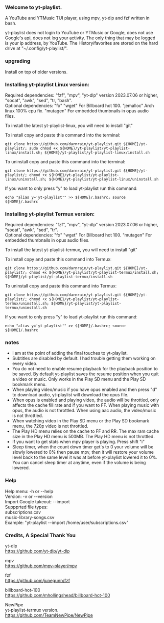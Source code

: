 ### Welcome to yt-playlist. 

A YouTube and YTMusic TUI player, using mpv, yt-dlp and fzf written in bash.<br>

yt-playlist does not login to YouTube or YTMusic or Google, does not use Google's api, does not log your activity. The only thing that may be logged is your ip address, by YouTube. The History/favorites are stored on the hard drive at "~/.config/yt-playlist/".<br>
  
### upgrading

Install on top of older versions.<br>

### Installing yt-playlist Linux version:

Required dependencies: "fzf", "mpv", "yt-dlp" version 2023.07.06 or higher, "socat", "awk", "sed", "tr, "bash".<br>
Optional dependencies: "fx" "wget" For Billboard hot 100. "jemalloc" Arch linux 100% cpu fix. "mutagen" For embedded thumbnails in opus audio files.<br>

To install the latest yt-playlist-linux, you will need to install "git"<br>

To install copy and paste this command into the terminal:<br>

`git clone https://github.com/darnrain/yt-playlist.git ${HOME}/yt-playlist/; sudo chmod +x ${HOME}/yt-playlist/yt-playlist-linux/install.sh; ${HOME}/yt-playlist/yt-playlist-linux/install.sh`

To uninstall copy and paste this command into the terminal:<br>

`git clone https://github.com/darnrain/yt-playlist.git ${HOME}/yt-playlist/; chmod +x ${HOME}/yt-playlist/yt-playlist-linux/uninstall.sh; ${HOME}/yt-playlist/yt-playlist-linux/uninstall.sh`

If you want to only press "y" to load yt-playlist run this command:<br>

`echo "alias y='yt-playlist'" >> ${HOME}/.bashrc; source ${HOME}/.bashrc`

### Installing yt-playlist Termux version:

Required dependencies: "fzf", "mpv", "yt-dlp" version 2023.07.06 or higher, "socat", "awk", "sed", "tr".<br>
Optional dependencies: "fx" "wget" For Billboard hot 100. "mutagen" For embedded thumbnails in opus audio files.<br>

To install the latest yt-playlist-termux, you will need to install "git"<br>

To install copy and paste this command into Termux:<br>

`git clone https://github.com/darnrain/yt-playlist.git ${HOME}/yt-playlist/; chmod +x ${HOME}/yt-playlist/yt-playlist-termux/install.sh; ${HOME}/yt-playlist/yt-playlist-termux/install.sh`

To uninstall copy and paste this command into Termux:<br>

`git clone https://github.com/darnrain/yt-playlist.git ${HOME}/yt-playlist/; chmod +x ${HOME}/yt-playlist/yt-playlist-termux/uninstall.sh; ${HOME}/yt-playlist/yt-playlist-termux/uninstall.sh`

If you want to only press "y" to load yt-playlist run this command:<br>

`echo "alias y='yt-playlist'" >> ${HOME}/.bashrc; source ${HOME}/.bashrc`

### notes

* I am at the point of adding the final touches to yt-playlist.
* Subtitles are disabled by default. I had trouble getting them working on every video.
* You do not need to enable resume playback for the playback position to be saved. By default yt-playlist saves the resume position when you quit a video or music. Only works in the Play SD menu and the Play SD bookmark menu.
* When playing video/music if you have opus enabled and then press "d" to download audio, yt-playlist will download the opus file.
* When opus is enabled and playing video, the audio will be throttled, only affects the cache fill rate and if you want to FF. When playing music with opus, the audio is not throttled. When using aac audio, the video/music is not throttled.
* When watching video in the Play SD menu or the Play SD bookmark menu, the 720p video is not throttled.
* The Play HD menu relies on the cache to FF and RR. The max ram cache size in the Play HD menu is 500MB. The Play HD menu is not throttled.
* If you want to get stats when mpv player is playing. Press shift "i"
* Sleep timer, when the count down timer get's to 0 your volume will be slowly lowered to 0% then pause mpv, then it will restore your volume level back to the same level it was at before yt-playlist lowered it to 0%. You can cancel sleep timer at anytime, even if the volume is being lowered.

### Help

Help menu:              -h or --help<br>
Version:                -v or --version<br>
Import Google takeout:  --import<br>
Suppprted file types:<br>
subscriptions.csv<br>
music-library-songs.csv<br>
Example: "yt-playlist --import /home/user/subscriptions.csv"<br>

### Credits, A Special Thank You

yt-dlp<br>
https://github.com/yt-dlp/yt-dlp

mpv<br>
https://github.com/mpv-player/mpv

fzf<br>
https://github.com/junegunn/fzf

billboard-hot-100<br>
https://github.com/mhollingshead/billboard-hot-100

NewPipe<br>
yt-playlist-termux version.<br>
https://github.com/TeamNewPipe/NewPipe
